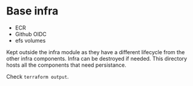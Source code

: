 # Base infra

- ECR
- Github OIDC
- efs volumes

Kept outside the infra module as they have a different lifecycle from the other infra components. Infra can be destroyed if needed. This directory hosts all the components that need persistance.

Check `terraform output`.
